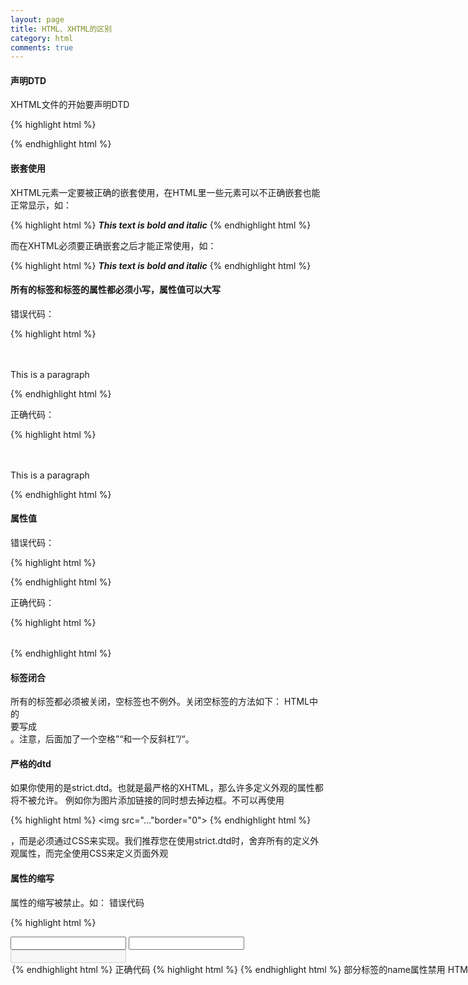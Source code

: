 ```yaml
---
layout: page
title: HTML、XHTML的区别
category: html
comments: true
---
```


#### 声明DTD

XHTML文件的开始要声明DTD

{% highlight html %}
<!DOCTYPE html
PUBLIC "-//W3C//DTD XHTML 1.0 Transitional//EN"
"http://www.w3.org/TR/xhtml1/DTD/xhtml1-transitional.dtd">
{% endhighlight html %}

#### 嵌套使用

XHTML元素一定要被正确的嵌套使用，在HTML里一些元素可以不正确嵌套也能正常显示，如：

{% highlight html %}
<b><i>This text is bold and italic</b></i>
{% endhighlight html %}

而在XHTML必须要正确嵌套之后才能正常使用，如：

{% highlight html %}
<b><i>This text is bold and italic</i></b>
{% endhighlight html %}

#### 所有的标签和标签的属性都必须小写，属性值可以大写

错误代码：

{% highlight html %}
<BODY>
　　<P>This is a paragraph</P>
</BODY>
{% endhighlight html %}

正确代码：

{% highlight html %}
<body>
　　<p>This is a paragraph</p>
</body>
{% endhighlight html %}

#### 属性值

错误代码：

{% highlight html %}
<table width=100%>
{% endhighlight html %}

正确代码：

{% highlight html %}
<table width="100%">
{% endhighlight html %}

#### 标签闭合

所有的标签都必须被关闭，空标签也不例外。关闭空标签的方法如下：
HTML中的<br>要写成<br/>。注意，后面加了一个空格”“和一个反斜杠”/“。

#### 严格的dtd

如果你使用的是strict.dtd。也就是最严格的XHTML，那么许多定义外观的属性都将不被允许。
例如你为图片添加链接的同时想去掉边框。不可以再使用

{% highlight html %}
<img src="..."border="0">
{% endhighlight html %}

，而是必须通过CSS来实现。我们推荐您在使用strict.dtd时，舍弃所有的定义外观属性，而完全使用CSS来定义页面外观


#### 属性的缩写

属性的缩写被禁止。如：
错误代码

{% highlight html %}
<dl compact>
<input checked>
<input readonly>
<input disabled>
<option selected>
<frame noresize>
{% endhighlight html %}

正确代码

{% highlight html %}
<dl compact="compact">
<input checked="checked" />
<input readonly="readonly" />
<input disabled="disabled" />
<option selected="selected" />
<frame noresize="noresize" />
{% endhighlight html %}

#### 部分标签的name属性禁用

HTML 4.01 中为a，applet, frame, iframe, img 和 map定义了一个name属性.在 XHTML 里name属性是不能被使用的，应该用id 来替换它。如：
错误代码：

{% highlight html %}
<img src="picture.gif" name="picture1" />
{% endhighlight html %}

正确代码：

{% highlight html %}
<img src="picture.gif" id="picture1" />
{% endhighlight html %}
注意：我们为了使旧浏览器也能正常的执行该内容我们也可以在标签中同时使用id和name属性。如：

{% highlight html %}
<img src="picture.gif" id="picture1" name="picture1" />
{% endhighlight html %}

为了适应新的浏览器浏览我们在上述代码中的最后我加了/来结束标签。

#### 特殊符号表示

任何小于号（<），不是标签的一部分，都必须被编码为& l t ;
任何大于号（>），不是标签的一部分，都必须被编码为& g t ;
任何与号（&），不是实体的一部分的，都必须被编码为& a m p;
注：以上字符之间无空格。

#### 注释内容
不要在注释内容中使“--”，“--”只能发生在XHTML注释的开头和结束，也就是说，在内容中它们不再有效。例如下面的代码是无效的:

{% highlight html %}
<!--这里是注释-----------这里是注释-->
{% endhighlight html %}

用等号或者空格替换内部的虚线。

{% highlight html %}
<!--这里是注释============这里是注释-->
{% endhighlight html %}

以上这些规范有的看上去比较奇怪，但这一切都是为了使我们的代码有一个统一、唯一的标准，便于以后的数据再利用。

#### 图片必须有说明文字

每个图片标签都必须有ALT说明文字。

{% highlight html %}
<img src="ball.jpg" alt="large red ball" />
{% endhighlight html %}























{{ page.date | date_to_string }}
